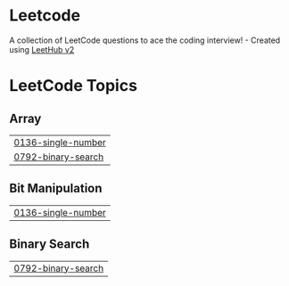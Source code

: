 # Leetcode
A collection of LeetCode questions to ace the coding interview! - Created using [LeetHub v2](https://github.com/arunbhardwaj/LeetHub-2.0)

<!---LeetCode Topics Start-->
# LeetCode Topics
## Array
|  |
| ------- |
| [0136-single-number](https://github.com/aryankumar83/Leetcode/tree/master/0136-single-number) |
| [0792-binary-search](https://github.com/aryankumar83/Leetcode/tree/master/0792-binary-search) |
## Bit Manipulation
|  |
| ------- |
| [0136-single-number](https://github.com/aryankumar83/Leetcode/tree/master/0136-single-number) |
## Binary Search
|  |
| ------- |
| [0792-binary-search](https://github.com/aryankumar83/Leetcode/tree/master/0792-binary-search) |
<!---LeetCode Topics End-->